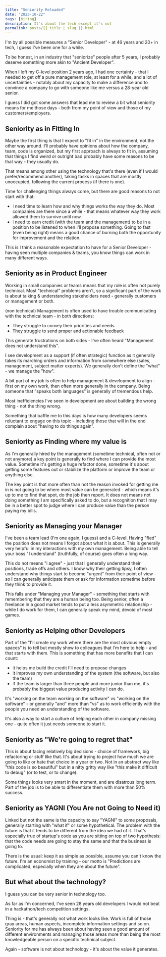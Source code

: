 ```yaml
---
title: "Seniority Reloaded"
date: "2023-10-22"
tags: [hiring]
description: It's about the tech except it's not
permalink: posts/{{ title | slug }}.html
---
```


I'm by all possible measures a "Senior Developer" - at 46 years and 20+ in tech, I guess I've been one for a while.

To be honest, in an industry that "seniorize" people after 5 years, I probably deserve something more akin to "Ancient Developer".

When I left my C-level position 2 years ago, I had one certainty - that I needed to get off a pure management role, at least for a while, and a lot of uncertainties - notably about my capacity to make a difference and to convince a company to go with someone like me versus a 28-year old senior.

I guess I did got some answers that lead me to review a bit what seniority means for me those days - both from my point of view and those of my customers/employers.

## Seniority as in Fitting In

Maybe the first thing is that I expect to "fit in" in the environment, not the other way around. I'll probably have opinions about how the company, team, code is organized, but my first approach is always to fit in, assuming that things I find weird or outright bad probably have some reasons to be that way - they usually do.

That means among other using the technology that's there (even if I would prefer/recommend another), taking tasks in spaces that are mostly unoccupied, following the current process (if there is one).

Time for challenging things always come, but there are good reasons to not start with that:

- I need time to learn how and why things works the way they do. Most companies are there since a while - that means whatever way they work allowed them to survive until now.
- I need to earn credit (with the team and the management) to be in a position to be listened to when I'll propose something. Going to fast (even being right) means a good chance of burning both the opportunity for improvement and the relation.

This is I think a reasonable expectation to have for a Senior Developer - having seen multiple companies & teams, you know things can work in many different ways.

## Seniority as in Product Engineer

Working in small companies or teams means that my role is often not purely technical. Most "technical" problems aren't, so a significant part of the work is about talking & understanding stakeholders need - generally customers or management or both.

(non technical) Management is often used to have trouble communicating with the technical team - in both directions:

- They struggle to convey their priorities and needs
- They struggle to send proper and actionable feedback

This generate frustrations on both sides - I've often heard "Management does not understand this".

I see development as a support (if often strategic) function as it generally takes its marching orders and information from
somewhere else (sales, management, subject matter experts). We generally don't define the "what" - we manage the "how".

A bit part of my job is often to help management & development to align - first on my own work, then often more generally in the company. Being someone that "speaks both languages" is generally of tremendous help.

Most inefficiencies I've seen in development are about building the wrong thing - not the thing wrong.

Something that baffle me to this days is how many developers seems reluctant to engage on this topic - including those that will in the end complain about "having to do things again".

## Seniority as Finding where my value is

As I'm generally hired by the management (sometime technical, often not or not anymore) a key point is generally to find where I can provide the most value. Sometime it's getting a huge refactor done, sometime it's about getting some features out or stabilize the platform or improve the team or anything else.

The key point is that more often than not the reason invoked for getting me in is not going to be where most value can be generated - which means it's up to me to find that spot, do the job then report. It does not means not doing something I am specifically asked to do, but a recognition that I may be in a better spot to judge where I can produce value than the person paying my bills.

## Seniority as Managing your Manager

I've been a team lead (I'm one again, I guess) and a C-level. Having "fled" the position does not means I forgot about what it is about. This is generally very helpful in my interactions with my own management. Being able to tell your boss "I understand" (truthfully, of course) goes often a long way.

This do not means "I agree" - just that I generally understand their positions, trade offs and others. I know why their getting tipsy, I often understand why things start to become "urgent" from their point of view - so I can generally anticipate them or ask for information sometime before they think to provide it.

This falls under "Managing your Manager" - something that starts with remembering that they are a human being too. Being senior, often a freelance in a good market tends to put a less asymmetric relationship - while I do work for them, I can generally speak my mind, devoid of most games.

## Seniority as Helping other Developers

Part of the "I'll create my work where there are the most obvious empty spaces" is to tell but mostly show to colleagues that I'm here to help - and that starts with them. This is something that has more benefits that I can count:

- It helps me build the credit I'll need to propose changes
- It improves my own understanding of the system (the software, but also the team)
- If the team is larger than three people and more junior than me, it's probably the biggest value producing activity I can do.

It's "working on the team working on the software" vs "working on the software" - or generally "and" more than "vs" as to work efficiently with the people you need an understanding of the software.

It's also a way to start a culture of helping each other in company missing one - quite often it just needs someone to start it.

## Seniority as "We're going to regret that"

This is about facing relatively big decisions - choice of framework, big refactoring or stuff like that. It's about trying to project how much we are going to like or hate that choice in a year or two. Not in an abstract way like "this code is so beautiful" but in a nitty gritty way like "this make it difficult to debug" (or to test, or to change).

Some things looks very smart in the moment, and are disatrous long term. Part of the job is to be able to differentiate them with more than 50% success.

## Seniority as YAGNI (You Are not Going to Need it)

Linked but not the same is tha capacity to say "YAGNI" to some proposals, generally starting with "what if" or some hypothetical. The problem with the future is that it tends to be different from the idea we had of it. That's especially true of startup's code as you are sitting on top of two hypothesis: that the code needs are going to stay the same and that the business is going to.

There is the usual: keep it as simple as possible, assume you can't know the future. I'm an economist by training - our motto is "Predictions are complicated, especially when they are about the future".

## But what about the technology?

I guess you can be very senior in technology too.

As far as I'm concerned, I've seen 28 years old developers I would not beat in a hackathon/tech competition settings.

Thing is - that's generally not what work looks like. Work is full of those gray areas, human aspects, incomplete information settings and so on. Seniority for me has always been about having seen a good amount of different environments and managing those areas more than being the most knowledgeable person on a specific technical subject.

Again - software is not about technology - it's about the value it generates.
